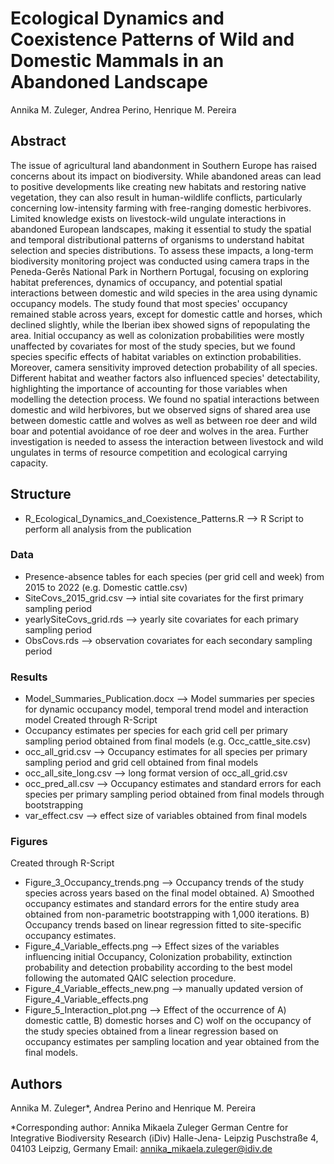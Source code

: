 # Ecological Dynamics and Coexistence Patterns of Wild and Domestic Mammals in an Abandoned Landscape

Annika M. Zuleger, Andrea Perino, Henrique M. Pereira

## Abstract

The issue of agricultural land abandonment in Southern Europe has raised concerns about its impact on biodiversity. While abandoned areas can lead to positive developments like creating new habitats and restoring native vegetation, they can also result in human-wildlife conflicts, particularly concerning low-intensity farming with free-ranging domestic herbivores. Limited knowledge exists on livestock-wild ungulate interactions in abandoned European landscapes, making it essential to study the spatial and temporal distributional patterns of organisms to understand habitat selection and species distributions. To assess these impacts, a long-term biodiversity monitoring project was conducted using camera traps in the Peneda-Gerês National Park in Northern Portugal, focusing on exploring habitat preferences, dynamics of occupancy, and potential spatial interactions between domestic and wild species in the area using dynamic occupancy models. The study found that most species' occupancy remained stable across years, except for domestic cattle and horses, which declined slightly, while the Iberian ibex showed signs of repopulating the area. Initial occupancy as well as colonization probabilities were mostly unaffected by covariates for most of the study species, but we found species specific effects of habitat variables on extinction probabilities. Moreover, camera sensitivity improved detection probability of all species. Different habitat and weather factors also influenced species' detectability, highlighting the importance of accounting for those variables when modelling the detection process. We found no spatial interactions between domestic and wild herbivores, but we observed signs of shared area use between domestic cattle and wolves as well as between roe deer and wild boar and potential avoidance of roe deer and wolves in the area. Further investigation is needed to assess the interaction between livestock and wild ungulates in terms of resource competition and ecological carrying capacity.

## Structure
* R_Ecological_Dynamics_and_Coexistence_Patterns.R --> R Script to perform all analysis from the publication

### Data

* Presence-absence tables for each species (per grid cell and week) from 2015 to 2022 (e.g. Domestic cattle.csv)
* SiteCovs_2015_grid.csv --> intial site covariates for the first primary sampling period
* yearlySiteCovs_grid.rds --> yearly site covariates for each primary sampling period
* ObsCovs.rds --> observation covariates for each secondary sampling period

### Results

* Model_Summaries_Publication.docx --> Model summaries per species for dynamic occupancy model, temporal trend model and interaction model
Created through R-Script
* Occupancy estimates per species for each grid cell per primary sampling period obtained from final models (e.g. Occ_cattle_site.csv)
* occ_all_grid.csv --> Occupancy estimates for all species per primary sampling period and grid cell obtained from final models
* occ_all_site_long.csv --> long format version of occ_all_grid.csv 
* occ_pred_all.csv --> Occupancy estimates and standard errors for each species per primary sampling period obtained from final models through bootstrapping
* var_effect.csv --> effect size of variables obtained from final models
  

### Figures

Created through R-Script
* Figure_3_Occupancy_trends.png --> Occupancy trends of the study species across years based on the final model obtained. A) Smoothed occupancy estimates and standard errors for the entire study area obtained from non-parametric bootstrapping with 1,000 iterations. B) Occupancy trends based on linear regression fitted to site-specific occupancy estimates.
* Figure_4_Variable_effects.png --> Effect sizes of the variables influencing initial Occupancy, Colonization probability, extinction probability and detection probability according to the best model following the automated QAIC selection procedure.
* Figure_4_Variable_effects_new.png --> manually updated version of Figure_4_Variable_effects.png
* Figure_5_Interaction_plot.png --> Effect of the occurrence of A) domestic cattle, B) domestic horses and C) wolf on the occupancy of the study species obtained from a linear regression based on occupancy estimates per sampling location and year obtained from the final models. 


## Authors

Annika M. Zuleger*, Andrea Perino and Henrique M. Pereira

*Corresponding author:
Annika Mikaela Zuleger
German Centre for Integrative Biodiversity Research (iDiv) Halle-Jena- Leipzig
Puschstraße 4, 04103 Leipzig, Germany
Email: annika_mikaela.zuleger@idiv.de
